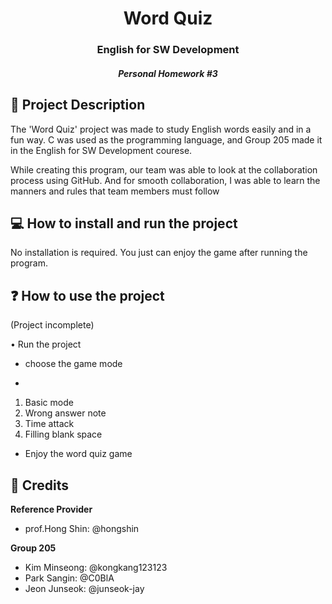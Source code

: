 <h1 align="center"> Word Quiz </h1>
<h3 align="center"> English for SW Development </h3>
<h5 align="center">Personal Homework #3  </h5>




<h2>🔖 Project Description</h2>

The 'Word Quiz' project was made to study English words easily and in a fun way. C was used as the programming language, and Group 205 made it in the English for SW Development courese.

While creating this program, our team was able to look at the collaboration process using GitHub. And for smooth collaboration, I was able to learn the manners and rules that team members must follow



<h2>💻 How to install and run the project</h2>
No installation is required. You just can enjoy the game after running the program.



<h2>❓ How to use the project</h2>
(Project incomplete)

• Run the project

- choose the game mode
  
- <Mode>
  
<ol>
  <li>Basic mode</li>
  <li>Wrong answer note</li>
  <li>Time attack</li>
  <li>Filling blank space</li>
</ol>

- Enjoy the word quiz game


<h2> 🤝 Credits </h2>

**Reference Provider**
- prof.Hong Shin: @hongshin 

**Group 205**
- Kim Minseong: @kongkang123123
- Park Sangin:  @C0BlA
- Jeon Junseok: @junseok-jay

